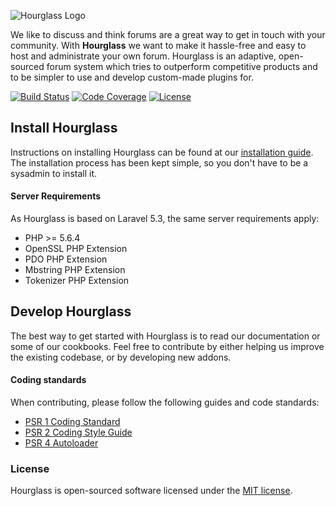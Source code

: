 ![Hourglass Logo](http://i.imgur.com/fMJgiHW.jpg?2)

We like to discuss and think forums are a great way to get in touch with your community. 
With **Hourglass** we want to make it hassle-free and easy to host and administrate your own forum. 
Hourglass is an adaptive, open-sourced forum system which tries to outperform competitive products and to be simpler to use and develop custom-made plugins for.

[![Build Status](https://img.shields.io/travis/hourglass/hourglass.svg?style=flat-square)](https://travis-ci.org/hourglass/hourglass)
[![Code Coverage](https://img.shields.io/coveralls/hourglass/hourglass.svg?style=flat-square)](https://coveralls.io/github/hourglass/hourglass)
[![License](https://img.shields.io/packagist/l/hourglass/board.svg?style=flat-square)](https://opensource.org/licenses/MIT)

## Install Hourglass
Instructions on installing Hourglass can be found at our [installation guide](https://www.example.com/).
The installation process has been kept simple, so you don't have to be a sysadmin to install it.

#### Server Requirements
As Hourglass is based on Laravel 5.3, the same server requirements apply:

- PHP >= 5.6.4
- OpenSSL PHP Extension
- PDO PHP Extension
- Mbstring PHP Extension
- Tokenizer PHP Extension

## Develop Hourglass
The best way to get started with Hourglass is to read our documentation or some of our cookbooks. Feel free to contribute by either helping us improve the existing codebase, or by developing new addons.

#### Coding standards
When contributing, please follow the following guides and code standards:

* [PSR 1 Coding Standard](https://github.com/php-fig/fig-standards/blob/master/accepted/PSR-1-basic-coding-standard.md)
* [PSR 2 Coding Style Guide](https://github.com/php-fig/fig-standards/blob/master/accepted/PSR-2-coding-style-guide.md)
* [PSR 4 Autoloader](https://github.com/php-fig/fig-standards/blob/master/accepted/PSR-4-autoloader.md)

### License
Hourglass is open-sourced software licensed under the [MIT license](http://opensource.org/licenses/MIT).

